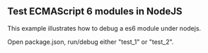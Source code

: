 ## Test ECMAScript 6 modules in NodeJS

This example illustrates how to debug a es6 module under nodejs.

Open package.json, run/debug either "test_1" or "test_2".
